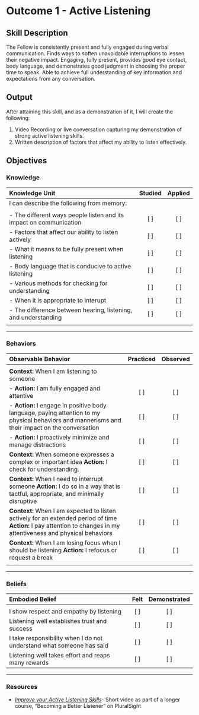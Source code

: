 # Outcome 1 - Active Listening

## Skill Description

The Fellow is consistently present and fully engaged during verbal communication. Finds ways to soften unavoidable interruptions to lessen their negative impact. Engaging, fully present, provides good eye contact, body language, and demonstrates good judgment in choosing the proper time to speak. Able to achieve full understanding of key information and expectations from any conversation.

## Output

After attaining this skill, and as a demonstration of it, I will create the following:

1. Video Recording or live conversation capturing my demonstration of strong active listening skills.
2. Written description of factors that affect my ability to listen effectively.

## Objectives

### Knowledge

| Knowledge Unit | Studied | Applied |
|:---|:---:|:---:|
| I can describe the following from memory: | | |
| | | |
| - The different ways people listen and its impact on communication | [ ] | [ ] |
| - Factors that affect our ability to listen actively | [ ] | [ ] |
| - What it means to be fully present when listening | [ ] | [ ] |
| - Body language that is conducive to active listening | [ ] | [ ] |
| - Various methods for checking for understanding | [ ] | [ ] |
| - When it is appropriate to interupt | [ ] | [ ] |
| - The difference between hearing, listening, and understanding | [ ] | [ ] |
| | | |

---

### Behaviors

| Observable Behavior | Practiced | Observed |
|:---|:---:|:---:|
| | | |
| **Context:** When I am listening to someone | | |
| - **Action:** I am fully engaged and attentive | [ ] | [ ] |
| - **Action:** I engage in positive body language, paying attention to my physical behaviors and mannerisms and their impact on the conversation | [ ] | [ ] |
| - **Action:** I proactively minimize and manage distractions | [ ] | [ ] |
| **Context:** When someone expresses a complex or important idea **Action:** I check for understanding. | [ ] | [ ] |
| **Context:** When I need to interrupt someone **Action:** I do so in a way that is tactful, appropriate, and minimally disruptive | [ ] | [ ] |
| **Context:** When I am expected to listen actively for an extended period of time **Action:** I pay attention to changes in my attentiveness and physical behaviors | [ ] | [ ] |
| **Context:** When I am losing focus when I should be listening **Action:** I refocus or request a break | [ ] | [ ] |
| | | |

---

### Beliefs


| Embodied Belief | Felt | Demonstrated |
|:---|:---:|:---:|
| | | |
| I show respect and empathy by listening | [ ] | [ ] |
| Listening well establishes trust and success | [ ] | [ ] |
| I take responsibility when I do not understand what someone has said | [ ] | [ ] |
| Listening well takes effort and reaps many rewards | [ ] | [ ] |
---

### Resources

- [_Improve your Active Listening Skills_](https://app.pluralsight.com/player?course=becoming-better-listener&author=jason-alba&name=becoming-better-listener-m2&clip=0&mode=live)- Short video as part of a longer course, “Becoming a Better Listener” on PluralSight
